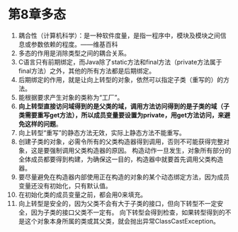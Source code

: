# 第8章多态

1.  耦合性（计算机科学）：是一种软件度量，是指一程序中，模块及模块之间信息或参数依赖的程度。——维基百科
2.  多态的作用是消除类型之间的耦合关系。
3.  C语言只有前期绑定，而Java除了static方法和final方法（private方法属于final方法）之外，其他的所有方法都是后期绑定。
4.  后期绑定的作用，就是让向上转型的对象，依然可以指定子类（重写的）的方法。
5.  能根据要求产生对象的类称为“工厂”。
6.  **向上转型直接访问域得到的是父类的域，调用方法访问得到的是子类的域（子类需要重写get方法），所以成员变量要设置为private，用get方法访问，来避免这样的问题**。
7.  向上转型“重写”的静态方法无效，实际上静态方法不能重写。
8.  创建子类的对象，必需令所有的父类构造器得到调用，否则不可能获得完整对象，这是要强制调用父类构造器的原因。
构造动作一旦发生，对象所有部分的全体成员都要得到构建，为确保这一目的，构造器中就要首先调用父类构造器。
9.  要尽量避免在构造器内部使用正在构造的对象的某个动态绑定方法，因为成员变量还没有初始化，只有默认值。
10.  在初始化类的成员变量之前，都会用0来填充。
11.  向上转型是安全的，因为父类不会有大于子类的接口，但向下转型不一定安全，因为子类的接口父类不一定有。
向下转型会得到检查，如果转型得到的不是这个对象本身所属的类或其父类，就会抛出异常ClassCastException。